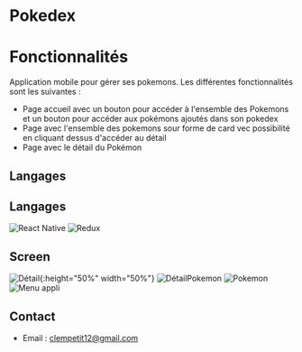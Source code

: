 
# Pokedex

# Fonctionnalités
Application mobile pour gérer ses pokemons. Les différentes fonctionnalités sont les suivantes :
- Page accueil avec un bouton pour accéder à l'ensemble des Pokemons et un bouton pour accéder aux pokémons ajoutés dans son pokedex
- Page avec l'ensemble des pokemons sour forme de card vec possibilité en cliquant dessus d'accéder au détail
- Page avec le détail du Pokémon 
  
## Langages
## Langages
![React Native](https://img.shields.io/badge/-React_Native-blue?logo=react&logoColor=white)
![Redux](https://img.shields.io/badge/-Redux-purple?logo=redux&logoColor=white)


## Screen

![Détail](https://github.com/clempetit12/Clemence_Petit_Fullstack/assets/143411906/6daedbd5-a3d8-476d-a336-a05bc6940e84){:height="50%" width="50%"}
![DétailPokemon](https://github.com/clempetit12/Clemence_Petit_Fullstack/assets/143411906/cdd647ba-f845-4b8e-b945-ab5a37389533)
![Pokemon](https://github.com/clempetit12/Clemence_Petit_Fullstack/assets/143411906/0c844e57-6927-4fad-b8b5-f70f03f9d27f)
![Menu appli](https://github.com/clempetit12/Clemence_Petit_Fullstack/assets/143411906/db3e6a2c-5e2e-40d4-9bd3-caeedd256cad)






## Contact

- Email : clempetit12@gmail.com

